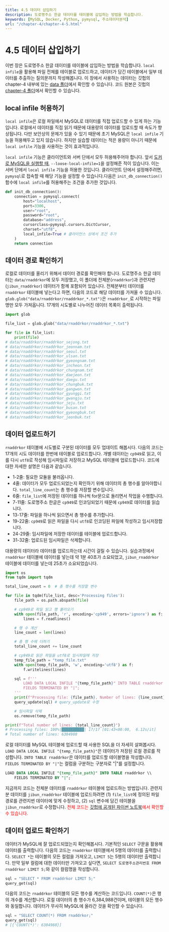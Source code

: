 ```yaml
---
title: 4.5 데이터 삽입하기
description: 도로명주소 한글 데이터를 테이블에 삽입하는 방법을 학습합니다.
keywords: [MySQL, Docker, Python, pymysql, 주소데이터분석]
url: "/chapter-4/chapter-4-5.html"
---
```


# 4.5 데이터 삽입하기

이번 장은 도로명주소 한글 데이터를 테이블에 삽입하는 방법을 학습합니다. `local infile`을 활용해 파일 전체를 테이블로 업로드하고, 데이터가 담긴 테이블에서 일부 데이터를 추출하는 질의문까지 작성해봅니다. 이 장에서 사용하는 데이터는 깃헙의 chapter-4 내부에 있는 [data 폴더](https://github.com/hike-lab/address-data-guide/tree/main/chapter-4/data)에서 확인할 수 있습니다. 코드 원본은 깃헙의 [chapter-4 폴더](https://github.com/hike-lab/address-data-guide/blob/main/chapter-4/4_%ED%8C%8C%EC%9D%B4%EC%8D%AC%EA%B3%BC_MySQL%EB%A1%9C_%EA%B5%AC%EC%B6%95%ED%95%98%EB%8A%94_%EC%A3%BC%EC%86%8C_%EB%8D%B0%EC%9D%B4%ED%84%B0%EB%B2%A0%EC%9D%B4%EC%8A%A4.ipynb)에서 확인할 수 있습니다.

## local infile 허용하기

`local infile`은 로컬 파일에서 MySQL로 데이터를 직접 업로드할 수 있게 하는 기능입니다. 로컬에서 데이터를 직접 읽기 때문에 대용량의 데이터를 업로드할 때 속도가 향상됩니다. 다만 보안상의 문제가 있을 수 있기 때문에 초기 MySQL은 `local infile` 기능을 허용해두고 있지 않습니다. 하지만 실습할 데이터는 적은 용량이 아니기 때문에 `local infile` 기능을 사용하는 것이 효과적입니다.

`local infile` 기능은 클라이언트와 서버 단에서 모두 허용해주어야 합니다. 앞서 [도커로 MySQL을 실행할 때](/contents/chapter-6/chapter-6-2.html#docker-mysql-실행하기), `--loose-local-infile=1`을 설정해준 적이 있습니다. 이는 서버 단에서 `local infile` 기능을 허용한 것입니다. 클라이언트 단에서 설정해주려면, `pymysql`로 접속할 때 해당 기능을 설정할 수 있습니다.다음은 `init_db_connection()` 함수에 `local infile`를 허용해주는 조건을 추가한 것입니다.

```py
def init_db_connection():
    connection = pymysql.connect(
        host="localhost",
        port=3306,
        user="root",
        password="root",
        database="address",
        cursorclass=pymysql.cursors.DictCursor,
        charset="utf8",
        local_infile=True # 클라이언스 상에서 조건 추가
    )
    return connection
```

## 데이터 경로 확인하기

로컬로 데이터를 올리기 위해서 데이터 경로를 확인해야 합니다. 도로명주소 한글 데이터는 `data/rnaddrkor`에 모두 저장했고, 이 폴더에 전체분(`rnaddrkor`)과 관련지번(`jibun_rnaddrkor`) 데이터가 함께 포함되어 있습니다. 전체분부터 데이터를 `rnaddrkor` 테이블에 넣는다고 하면, 다음의 코드로 해당 데이터를 가져올 수 있습니다. `glob.glob("data/rnaddrkor/rnaddrkor_*.txt")`은 `rnaddrkor_`로 시작하는 파일명만 모두 가져옵니다. 17개의 시도별로 나누어진 데이터 목록이 출력됩니다.

```py
import glob

file_list = glob.glob("data/rnaddrkor/rnaddrkor_*.txt")

for file in file_list:
    print(file)
# data/rnaddrkor/rnaddrkor_sejong.txt
# data/rnaddrkor/rnaddrkor_jeonnam.txt
# data/rnaddrkor/rnaddrkor_seoul.txt
# data/rnaddrkor/rnaddrkor_ulsan.txt
# data/rnaddrkor/rnaddrkor_gyeongnam.txt
# data/rnaddrkor/rnaddrkor_incheon.txt
# data/rnaddrkor/rnaddrkor_chungnam.txt
# data/rnaddrkor/rnaddrkor_daejeon.txt
# data/rnaddrkor/rnaddrkor_daegu.txt
# data/rnaddrkor/rnaddrkor_chungbuk.txt
# data/rnaddrkor/rnaddrkor_gangwon.txt
# data/rnaddrkor/rnaddrkor_gyunggi.txt
# data/rnaddrkor/rnaddrkor_gwangju.txt
# data/rnaddrkor/rnaddrkor_jeju.txt
# data/rnaddrkor/rnaddrkor_busan.txt
# data/rnaddrkor/rnaddrkor_gyeongbuk.txt
# data/rnaddrkor/rnaddrkor_jeonbuk.txt
```

## 데이터 업로드하기

`rnaddrkor` 테이블에 시도별로 구분된 데이터를 모두 업데이트 해봅시다. 다음의 코드는 17개의 시도 데이터를 한번에 테이블로 업로드합니다. 개별 데이터는 `cp949`로 읽고, 이를 다시 `utf8`로 작성해 임시파일로 저장하고 MySQL 테이블에 업로드합니다. 코드에 대한 자세한 설명은 다음과 같습니다.

- 1-2줄: 필요한 모듈을 불러옵니다.
- 4줄: 데이터가 모두 업로드되었는지 확인하기 위해 데이터의 총 행수를 알아야합니다. `total_line_count`는 총 행수를 저장할 변수입니다.
- 6줄: `file_list`에 저장된 데이터를 하나씩 for문으로 돌리면서 작업을 수행합니다.
- 7-11줄: 도로명주소 한글은 `cp949`로 인코딩되었기 때문에 `cp949`로 데이터를 읽습니다.
- 13-17줄: 파일을 하나씩 읽으면서 총 행수를 추가합니다.
- 19-22줄: `cp949`로 읽은 파일을 다시 `utf8`로 인코딩된 파일에 작성하고 임시저장합니다.
- 24-29줄: 임시파일에 저장한 데이터를 테이블에 업로드합니다.
- 31-32줄: 업로드된 임시파일은 삭제합니다.

대용량의 데이터라 데이터를 업로드하는데 시간이 걸릴 수 있습니다. 실습과정에서 `rnaddrkor` 테이블에 데이터를 넣는데 약 1분 40초가 소요되었고, `jibun_rnaddrkor` 테이블에 데이터를 넣는데 25초가 소요되었습니다.

```py
import os
from tqdm import tqdm

total_line_count = 0  # 총 행수를 저장할 변수

for file in tqdm(file_list, desc='Processing files'):
    file_path = os.path.abspath(file)

    # cp949로 파일 읽고 행 불러오기
    with open(file_path, 'r', encoding='cp949', errors='ignore') as f:
        lines = f.readlines()

    # 행 수 계산
    line_count = len(lines)

    # 총 행 수에 더하기
    total_line_count += line_count

    # cp949로 읽은 파일을 utf8로 임시파일에 저장
    temp_file_path = "temp_file.txt"
    with open(temp_file_path, 'w', encoding='utf8') as f:
        f.writelines(lines)

    sql = f'''
        LOAD DATA LOCAL INFILE "{temp_file_path}" INTO TABLE rnaddrkor
        FIELDS TERMINATED BY "|";
    '''
    print(f"Processing file: {file_path}, Number of lines: {line_count}")
    query_update(sql) # query_update로 수정

    # 임시파일 삭제
    os.remove(temp_file_path)

print(f"Total number of lines: {total_line_count}")
# Processing files: 100%|██████████| 17/17 [01:43<00:00,  6.12s/it]
# Total number of lines: 6384988
```

로컬 데이터를 MySQL 테이블에 업로드할 때 사용한 SQL을 더 자세히 살펴봅시다. `LOAD DATA LOCAL INFILE "{temp_file_path}"`은 데이터가 저장된 로컬 경로를 작성합니다. `INTO TABLE rnaddrkor`은 데이터를 업로드할 테이블명을 작성합니다. `FIELDS TERMINATED BY "|"`는 컬럼을 구분하는 구분자로 "|"를 설정합니다.

```sql
LOAD DATA LOCAL INFILE "{temp_file_path}" INTO TABLE rnaddrkor \\
    FIELDS TERMINATED BY "|";
```

지금까지 코드는 전체분 데이터를 `rnaddrkor` 테이블에 업로드하는 방법입니다. 관련지분 데이터를 `jibun_rnaddrkor` 테이블에 업로드하려면 (1) `file_list`에 정의된 파일 경로를 관련지번 데이터에 맞게 수정하고, (2) `sql` 변수에 담긴 테이블을 `jibun_rnaddrkor`로 수정합니다. <span style="color:red;">전체 코드는 [깃헙에 공개된 파이썬 노트북](https://github.com/hike-lab/address-data-guide/blob/main/code/chapter-6/address-pymysql-guide.ipynb)에서 확인할 수 있습니다.</span>

## 데이터 업로드 확인하기

데이터가 MySQL에 잘 업로드되었는지 확인해봅시다. 기본적인 `SELECT` 구문을 활용해 데이터를 출력합니다. 다음의 코드는 `rnaddrkor` 테이블에서 5행의 데이터를 출력합니다. `SELECT *`는 테이블의 모든 컬럼을 가져오고, `LIMIT 5`는 5행의 데이터만 출력합니다. 만약 일부 컬럼에 대한 데이터만 가져오고 싶다면, `SELECT 도로명주소관리번호 FROM rnaddrkor LIMIT 5;`와 같이 컬럼명을 작성합니다.

```py
sql = "SELECT * FROM rnaddrkor LIMIT 5;"
query_get(sql)
```

다음의 코드는 `rnaddrkor` 테이블의 모든 행수를 계산하는 코드입니다. `COUNT(*)`은 행의 개수를 계산합니다. 로컬 데이터의 총 행수가 6,384,988건이며, 테이블의 모든 행수와 동일합니다. 데이터가 무사히 MySQL에 올라간 것을 확인할 수 있습니다.

```py
sql = "SELECT COUNT(*) FROM rnaddrkor;"
query_get(sql)
# [{'COUNT(*)': 6384988}]
```
